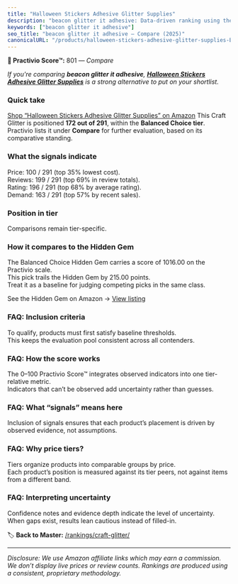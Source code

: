 ```yaml
---
title: "Halloween Stickers Adhesive Glitter Supplies"
description: "beacon glitter it adhesive: Data-driven ranking using the Practivio Score™. Positioned by quality, value, demand, findability, momentum."
keywords: ["beacon glitter it adhesive"]
seo_title: "beacon glitter it adhesive — Compare (2025)"
canonicalURL: "/products/halloween-stickers-adhesive-glitter-supplies-B08CNBL2M3/"
---
```


**🛒 Practivio Score™:** 801 — _Compare_


*If you're comparing **beacon glitter it adhesive**, **[Halloween Stickers Adhesive Glitter Supplies](https://www.amazon.com/dp/B08CNBL2M3?tag=practivio-20)** is a strong alternative to put on your shortlist.*
### Quick take
[Shop “Halloween Stickers Adhesive Glitter Supplies” on Amazon](https://www.amazon.com/dp/B08CNBL2M3?tag=practivio-20)
This Craft Glitter is positioned **172 out of 291**, within the **Balanced Choice tier**.  
Practivio lists it under **Compare** for further evaluation, based on its comparative standing.

### What the signals indicate
Price: 100 / 291 (top 35% lowest cost).  
Reviews: 199 / 291 (top 69% in review totals).  
Rating: 196 / 291 (top 68% by average rating).  
Demand: 163 / 291 (top 57% by recent sales).

### Position in tier
Comparisons remain tier-specific.

### How it compares to the Hidden Gem
The Balanced Choice Hidden Gem carries a score of 1016.00 on the Practivio scale.  
This pick trails the Hidden Gem by 215.00 points.  
Treat it as a baseline for judging competing picks in the same class.  

See the Hidden Gem on Amazon → [View listing](https://www.amazon.com/dp/B009WLPEJA?tag=practivio-20)

### FAQ: Inclusion criteria
To qualify, products must first satisfy baseline thresholds.  
This keeps the evaluation pool consistent across all contenders.

### FAQ: How the score works
The 0–100 Practivio Score™ integrates observed indicators into one tier-relative metric.  
Indicators that can’t be observed add uncertainty rather than guesses.

### FAQ: What “signals” means here
Inclusion of signals ensures that each product’s placement is driven by observed evidence, not assumptions.

### FAQ: Why price tiers?
Tiers organize products into comparable groups by price.  
Each product’s position is measured against its tier peers, not against items from a different band.

### FAQ: Interpreting uncertainty
Confidence notes and evidence depth indicate the level of uncertainty.  
When gaps exist, results lean cautious instead of filled-in.

<!-- Missing template for Compare/CompareWithinPriceClass -->


🏷️ **Back to Master:** [/rankings/craft-glitter/](/rankings/craft-glitter/)

---
_Disclosure: We use Amazon affiliate links which may earn a commission. We don’t display live prices or review counts. Rankings are produced using a consistent, proprietary methodology._
